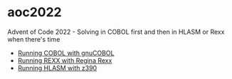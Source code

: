 # aoc2022
Advent of Code 2022 - Solving in COBOL first and then in HLASM or Rexx when there's time

* [Running COBOL with gnuCOBOL](https://gnucobol.sourceforge.io/)
* [Running REXX with Regina Rexx](https://regina-rexx.sourceforge.io/)
* [Running HLASM with z390](https://github.com/z390development/z390)
